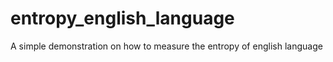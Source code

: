 # entropy_english_language
A simple demonstration on how to measure the entropy of english language
